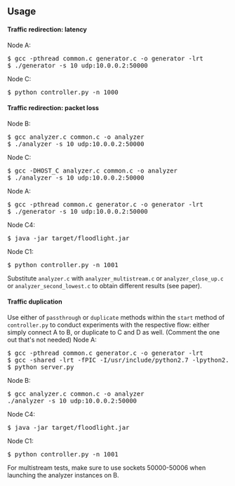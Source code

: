 ## Usage

#### Traffic redirection: latency
Node A:
<pre>
$ gcc -pthread common.c generator.c -o generator -lrt
$ ./generator -s 10 udp:10.0.0.2:50000 
</pre>
Node C:
<pre>
$ python controller.py -n 1000
</pre>

#### Traffic redirection: packet loss
Node B:
<pre>
$ gcc analyzer.c common.c -o analyzer
$ ./analyzer -s 10 udp:10.0.0.2:50000
</pre>
Node C: 
<pre>
$ gcc -DHOST_C analyzer.c common.c -o analyzer
$ ./analyzer -s 10 udp:10.0.0.2:50000
</pre>
Node A:
<pre>
$ gcc -pthread common.c generator.c -o generator -lrt
$ ./generator -s 10 udp:10.0.0.2:50000 
</pre>
Node C4:
<pre>
$ java -jar target/floodlight.jar
</pre>
Node C1:
<pre>
$ python controller.py -n 1001
</pre>
Substitute `analyzer.c` with `analyzer_multistream.c` or `analyzer_close_up.c` or `analyzer_second_lowest.c` to obtain different results (see paper).
#### Traffic duplication
Use either of `passthrough` or `duplicate` methods within the `start` method of `controller.py` to conduct experiments with the respective flow: either simply connect A to B, or duplicate to C and D as well. (Comment the one out that's not needed)
Node A:
<pre>
$ gcc -pthread common.c generator.c -o generator -lrt
$ gcc -shared -lrt -fPIC -I/usr/include/python2.7 -lpython2.7 -o cutils.so cutils.c
$ python server.py
</pre>
Node B:
<pre>
$ gcc analyzer.c common.c -o analyzer
./analyzer -s 10 udp:10.0.0.2:50000
</pre>
Node C4:
<pre>
$ java -jar target/floodlight.jar
</pre>
Node C1:
<pre>
$ python controller.py -n 1001
</pre>
For multistream tests, make sure to use sockets 50000-50006 when launching the analyzer instances on B.
